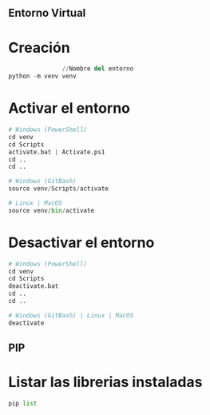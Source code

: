## Entorno Virtual

# Creación

```python
               //Nombre del entorno
python -m venv venv
```

# Activar el entorno

```python
# Windows (PowerShell)
cd venv
cd Scripts
activate.bat | Activate.ps1
cd ..
cd ..

# Windows (GitBash)
source venv/Scripts/activate

# Linux | MacOS
source venv/bin/activate
```

# Desactivar el entorno

```python
# Windows (PowerShell)
cd venv
cd Scripts
deactivate.bat
cd ..
cd ..

# Windows (GitBash) | Linux | MacOS
deactivate
```

## PIP

# Listar las librerias instaladas

```python
pip list
```
